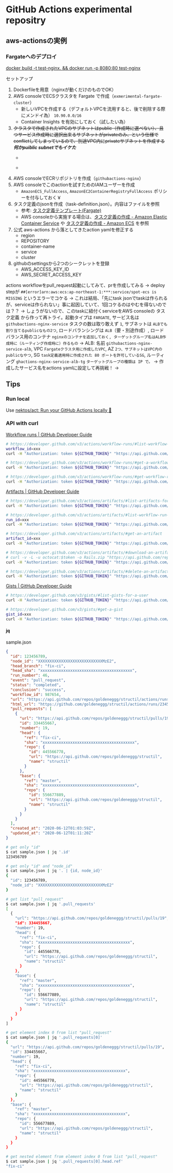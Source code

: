 GitHub Actions experimental repositry
==========


## aws-actionsの実例

### Fargateへのデプロイ
[docker build \-t test\-nginx\. && docker run \-p 8080:80 test\-nginx](https://dev.classmethod.jp/articles/github-actions-fargate-deploy/)


セットアップ

1. Dockerfileを用意（nginxが動くだけのものでOK）
2. AWS consoleでECSクラスタを Fargate で作成（`exmerimental-fargate-cluster`）
    - 新しいVPCを作成する（デフォルトVPCを流用すると、後で削除する際にメンドイ為） `10.90.0.0/16`
    - Container Insights を有効にしておく（試したい為）
3. ~~クラスタで作成されたVPCのサブネットはpublic（作成時に選べない）、且つサービス作成時に選択出来るサブネットがprivateのみ、という仕様でconflictしてしまっているので、別途VPC内にprivateサブネットを作成する~~  ___何かpuiblic subnetでもイケた___
    - ~~~AWS consoleからVPCを開く　※作成したVPCに名前をつけておく（ついでに）`exmerimental-fargate-cluster-vpc`~~~
    - ~~~サブネットを作成する。azはa, cで、それぞれ未使用CIDRを割り当てて作成~~~
4. AWS consoleでECRリポジトリを作成（`githubactions-nginx`）
5. AWS consoleでこのactionを試すためのIAMユーザーを作成
    - `AmazonECS_FullAccess`, `AmazonEC2ContainerRegistryFullAccess` ポリシーを付与しておく￥
6. タスク定義のjsonを作成（task-definition.json）。内容はファイルを参照
    - 参考: [タスク定義テンプレート(Fargate)](https://docs.aws.amazon.com/ja_jp/AmazonECS/latest/userguide/create-task-definition.html#task-definition-template)
    - AWS consoleから実施する場合は、[タスク定義の作成 \- Amazon Elastic Container Service](https://docs.aws.amazon.com/ja_jp/AmazonECS/latest/developerguide/create-task-definition.html) や [タスク定義の作成 \- Amazon ECS](https://docs.aws.amazon.com/ja_jp/AmazonECS/latest/userguide/create-task-definition.html) を参照
7. 公式 aws-actions から落としてきたaction yamlを修正する
    - region
    - REPOSITORY
    - container-name
    - service
    - cluster
8. githubのsettingsから2つのシークレットを登録
    - AWS_ACCESS_KEY_ID
    - AWS_SECRET_ACCESS_KEY


actions workflowをpull_request起動にしてみて、prを作成してみる
→ deploy stepが `##[error]arn:aws:ecs:ap-northeast-1:***:service/spot-ecs is MISSING` というエラーでコケる
→ これは結局、「先にtask jsonでtaskは作られるが、serviceは作られない」事に起因していて、1回コケるのはやむを得ないのでは？？
→ しょうがないので、このtaskに紐付くserviceをAWS consoleの タスク定義 から作って再トライ。起動タイプは `FARGATE`, サービス名は `githubactions-nginx-service` タスクの数は取り敢えず `1`, サブネットは `ALBでも割り当てるpublicなもの2つ`, ロードバランシングは `ALB`（要・別途作成）, ロードバランス用のコンテナ `nginxのコンテナを追加しておく, ターゲットグループ名はALB作成時に（ルーティング作成時に）作るもの`
→ ALB: 名前 `githubactions-nginx-service-alb`, VPC `Fargateクラスタ用に作成したVPC`, AZ `2つ、サブネットはVPC内のpublicなやつ`, SG `task定義適用時に作成された 80 ポートを許可しているSG`, ルーティング `ghactions-nginx-service-alb-tg` `ターゲットグループの種類は IP で。`
→ 作成したサービス名をactions yamlに設定して再挑戦！
→




## Tips


### Run local
Use [nektos/act: Run your GitHub Actions locally 🚀](https://github.com/nektos/act)


### API with curl

[Workflow runs \| GitHub Developer Guide](https://developer.github.com/v3/actions/workflow-runs/)

```sh
# https://developer.github.com/v3/actions/workflow-runs/#list-workflow-runs
workflow_id=xxx
curl -H "Authorization: token ${GITHUB_TOKEN}" "https://api.github.com/repos/${GITHUB_OWNER}/${GITHUB_REPOS}/actions/workflows/${workflow_id}/runs"

# https://developer.github.com/v3/actions/workflow-runs/#get-a-workflow-run
curl -H "Authorization: token ${GITHUB_TOKEN}" "https://api.github.com/repos/${GITHUB_OWNER}/${GITHUB_REPOS}/actions/runs/${run_id}"

# https://developer.github.com/v3/actions/workflow-runs/#get-workflow-run-usage  ※public beta
curl -H "Authorization: token ${GITHUB_TOKEN}" "https://api.github.com/repos/${GITHUB_OWNER}/${GITHUB_REPOS}/actions/runs/${run_id}/timing"
```


[Artifacts \| GitHub Developer Guide](https://developer.github.com/v3/actions/artifacts/)


```sh
# https://developer.github.com/v3/actions/artifacts/#list-artifacts-for-a-repository
curl -H "Authorization: token ${GITHUB_TOKEN}" "https://api.github.com/repos/${GITHUB_OWNER}/${GITHUB_REPOS}/actions/artifacts"

# https://developer.github.com/v3/actions/artifacts/#list-workflow-run-artifacts
run_id=xxx
curl -H "Authorization: token ${GITHUB_TOKEN}" "https://api.github.com/repos/${GITHUB_OWNER}/${GITHUB_REPOS}/actions/runs/${run_id}/artifacts"

# https://developer.github.com/v3/actions/artifacts/#get-an-artifact
artifact_id=xxx
curl -H "Authorization: token ${GITHUB_TOKEN}" "https://api.github.com/repos/${GITHUB_OWNER}/${GITHUB_REPOS}/actions/artifacts/${artifact_id}"

# https://developer.github.com/v3/actions/artifacts/#download-an-artifact
# curl -v -L -u octocat:$token -o Rails.zip "https://api.github.com/repos/octo-org/octo-repo/actions/artifacts/30209828/zip"
curl -H "Authorization: token ${GITHUB_TOKEN}" "https://api.github.com/repos/${GITHUB_OWNER}/${GITHUB_REPOS}/actions/artifacts/${artifact_id}/:archive_format"

# https://developer.github.com/v3/actions/artifacts/#delete-an-artifact
curl -H "Authorization: token ${GITHUB_TOKEN}" "https://api.github.com/repos/${GITHUB_OWNER}/${GITHUB_REPOS}/actions/artifacts/${artifact_id}"

```

[Gists \| GitHub Developer Guide](https://developer.github.com/v3/gists/)

```sh
# https://developer.github.com/v3/gists/#list-gists-for-a-user
curl -H "Authorization: token ${GITHUB_TOKEN}" "https://api.github.com/users/${GITHUB_OWNER}/gists"

# https://developer.github.com/v3/gists/#get-a-gist
gist_id=xxx
curl -H "Authorization: token ${GITHUB_TOKEN}" "https://api.github.com/gists/${gist_id}"
```

#### jq

sample.json

```json
{
  "id": 123456789,
  "node_id": "XXXXXXXXXXXXXXXXXXXXXXXXXXXXMzE2",
  "head_branch": "fix-ci",
  "head_sha": "xxxxxxxxxxxxxxxxxxxxxxxxxxxxxxxxxxxxxxxx",
  "run_number": 46,
  "event": "pull_request",
  "status": "completed",
  "conclusion": "success",
  "workflow_id": 987654,
  "url": "https://api.github.com/repos/goldeneggg/structil/actions/runs/23456789",
  "html_url": "https://github.com/goldeneggg/structil/actions/runs/23456789",
  "pull_requests": [
    {
      "url": "https://api.github.com/repos/goldeneggg/structil/pulls/19",
      "id": 334455667,
      "number": 19,
      "head": {
        "ref": "fix-ci",
        "sha": "xxxxxxxxxxxxxxxxxxxxxxxxxxxxxxxxxxxxxxxx",
        "repo": {
          "id": 445566778,
          "url": "https://api.github.com/repos/goldeneggg/structil",
          "name": "structil"
        }
      },
      "base": {
        "ref": "master",
        "sha": "xxxxxxxxxxxxxxxxxxxxxxxxxxxxxxxxxxxxxxxx",
        "repo": {
          "id": 556677889,
          "url": "https://api.github.com/repos/goldeneggg/structil",
          "name": "structil"
        }
      }
    }
  ],
  "created_at": "2020-06-12T01:03:59Z",
  "updated_at": "2020-06-12T01:11:20Z"
}
```


```sh
# get only "id"
$ cat sample.json | jq '.id'
123456789

# get only "id" and "node_id"
$ cat sample.json | jq '. | {id, node_id}'
{
  "id": 123456789,
  "node_id": "XXXXXXXXXXXXXXXXXXXXXXXXXXXXMzE2"
}

# get list "pull_request"
$ cat sample.json | jq '.pull_requests'
[
  {
    "url": "https://api.github.com/repos/goldeneggg/structil/pulls/19",
    "id": 334455667,
    "number": 19,
    "head": {
      "ref": "fix-ci",
      "sha": "xxxxxxxxxxxxxxxxxxxxxxxxxxxxxxxxxxxxxxxx",
      "repo": {
        "id": 445566778,
        "url": "https://api.github.com/repos/goldeneggg/structil",
        "name": "structil"
      }
    },
    "base": {
      "ref": "master",
      "sha": "xxxxxxxxxxxxxxxxxxxxxxxxxxxxxxxxxxxxxxxx",
      "repo": {
        "id": 556677889,
        "url": "https://api.github.com/repos/goldeneggg/structil",
        "name": "structil"
      }
    }
  }
]

# get element index 0 from list "pull_request"
$ cat sample.json | jq '.pull_requests[0]'
{
  "url": "https://api.github.com/repos/goldeneggg/structil/pulls/19",
  "id": 334455667,
  "number": 19,
  "head": {
    "ref": "fix-ci",
    "sha": "xxxxxxxxxxxxxxxxxxxxxxxxxxxxxxxxxxxxxxxx",
    "repo": {
      "id": 445566778,
      "url": "https://api.github.com/repos/goldeneggg/structil",
      "name": "structil"
    }
  },
  "base": {
    "ref": "master",
    "sha": "xxxxxxxxxxxxxxxxxxxxxxxxxxxxxxxxxxxxxxxx",
    "repo": {
      "id": 556677889,
      "url": "https://api.github.com/repos/goldeneggg/structil",
      "name": "structil"
    }
  }
}

# get nested element from element index 0 from list "pull_request"
$ cat sample.json | jq '.pull_requests[0].head.ref'
"fix-ci"
```
